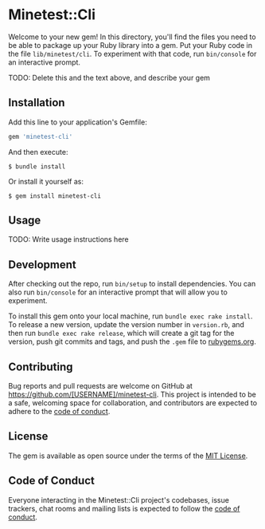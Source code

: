 # Minetest::Cli

Welcome to your new gem! In this directory, you'll find the files you need to be able to package up your Ruby library into a gem. Put your Ruby code in the file `lib/minetest/cli`. To experiment with that code, run `bin/console` for an interactive prompt.

TODO: Delete this and the text above, and describe your gem

## Installation

Add this line to your application's Gemfile:

```ruby
gem 'minetest-cli'
```

And then execute:

    $ bundle install

Or install it yourself as:

    $ gem install minetest-cli

## Usage

TODO: Write usage instructions here

## Development

After checking out the repo, run `bin/setup` to install dependencies. You can also run `bin/console` for an interactive prompt that will allow you to experiment.

To install this gem onto your local machine, run `bundle exec rake install`. To release a new version, update the version number in `version.rb`, and then run `bundle exec rake release`, which will create a git tag for the version, push git commits and tags, and push the `.gem` file to [rubygems.org](https://rubygems.org).

## Contributing

Bug reports and pull requests are welcome on GitHub at https://github.com/[USERNAME]/minetest-cli. This project is intended to be a safe, welcoming space for collaboration, and contributors are expected to adhere to the [code of conduct](https://github.com/[USERNAME]/minetest-cli/blob/master/CODE_OF_CONDUCT.md).


## License

The gem is available as open source under the terms of the [MIT License](https://opensource.org/licenses/MIT).

## Code of Conduct

Everyone interacting in the Minetest::Cli project's codebases, issue trackers, chat rooms and mailing lists is expected to follow the [code of conduct](https://github.com/[USERNAME]/minetest-cli/blob/master/CODE_OF_CONDUCT.md).
